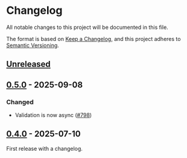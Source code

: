 # Changelog

All notable changes to this project will be documented in this file.

The format is based on [Keep a Changelog](https://keepachangelog.com/en/1.0.0/), and this project adheres to [Semantic Versioning](https://semver.org/spec/v2.0.0.html).

## [Unreleased]

## [0.5.0] - 2025-09-08

### Changed

- Validation is now async ([#798](https://github.com/stac-utils/rustac/pull/798))

## [0.4.0] - 2025-07-10

First release with a changelog.

[unreleased]: https://github.com/stac-utils/rustac/compare/stac-validate-v0.5.0...main
[0.5.0]: https://github.com/stac-utils/rustac/compare/stac-validate-v0.4.0...stac-validate-v0.5.0
[0.4.0]: https://github.com/stac-utils/rustac/releases/tag/stac-validate-v0.4.0

<!-- markdownlint-disable-file MD024 -->
